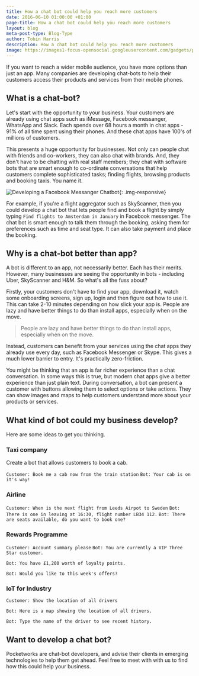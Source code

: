 ```yaml
---
title: How a chat bot could help you reach more customers
date: 2016-06-10 01:00:00 +01:00
page-title: How a chat bot could help you reach more customers
layout: blog
meta-post-type: Blog-Type
author: Tobin Harris
description: How a chat bot could help you reach more customers
image: https://images1-focus-opensocial.googleusercontent.com/gadgets/proxy?container=focus&resize_w=1024&refresh=2592000&url=https://pocketworks-website.s3.amazonaws.com/robot.jpg
---
```


If you want to reach a wider mobile audience, you have more options than just an app. Many companies are developing chat-bots to help their customers access their products and services from their mobile phones.
<!--more-->

## What is a chat-bot?

Let's start with the opportunity to your business. Your customers are already using chat apps such as iMessage, Facebook messanger, WhatsApp and Slack. Each spends over 68 hours a month in chat apps - 91% of all time spent using their phones. And these chat apps have 100's of millions of customers.

This presents a huge opportunity for businesses. Not only can people chat with friends and co-workers, they can also chat with brands. And, they don't have to be chatting with real staff members; they chat with software bots that are smart enough to co-ordinate conversations that help customers complete sophisticated tasks; finding flights, browsing products and booking taxis. You name it.

![Developing a Facebook Messanger Chatbot](https://pocketworks-website.s3.amazonaws.com/chatbot-flight-to-holland.jpg){: .img-responsive}


For example, if you're a flight aggregator such as SkyScanner, then you could develop a chat bot that lets people find and book a flight by simply typing `Find flights to Amsterdam in January` in Facebook messenger. The chat bot is smart enough to talk them through the booking, asking them for preferences such as time and seat type. It can also take payment and place the booking.

## Why is a chat-bot better than app?

A bot is different to an app, not necessarily better. Each has their merits. However, many businesses are seeing the opportunity in bots - including Uber, SkyScanner and H&M. So what's all the fuss about?

Firstly, your customers don't have to find your app, download it, watch some onboarding screens, sign up, login and then figure out how to use it. This can take 2-10 minutes depending on how slick your app is. People are lazy and have better things to do than install apps, especially when on the move.

> People are lazy and have better things to do than install apps, especially when on the move.

Instead, customers can benefit from your services using the chat apps they already use every day, such as Facebook Messenger or Skype. This gives a much lower barrier to entry. It's practically zero-friction.

You might be thinking that an app is far richer experience than a chat conversation. In some ways this is true, but modern chat apps give a better experience than just plain text. During conversation, a bot can present a customer with buttons allowing them to select options or take actions. They can show images and maps to help customers understand more about your products or services.


## What kind of bot could my business develop?

Here are some ideas to get you thinking.

### Taxi company

Create a bot that allows customers to book a cab.

`Customer: Book me a cab now from the train station`
`Bot: Your cab is on it's way!`

### Airline

`Customer: When is the next flight from Leeds Airpot to Sweden`
`Bot: There is one in leaving at 16:30, flight number LB34 112.`
`Bot: There are seats available, do you want to book one?`

### Rewards Programme

`Customer: Account summary please`
`Bot: You are currently a VIP Three Star customer.`

`Bot: You have £1,200 worth of loyalty points.`

`Bot: Would you like to this week's offers?`

### IoT for Industry

`Customer: Show the location of all drivers`

`Bot: Here is a map showing the location of all drivers.`

`Bot: Type the name of the driver to see recent history.`

## Want to develop a chat bot?

Pocketworks are chat-bot developers, and advise their clients in emerging technologies to help them get ahead. Feel free to meet with with us to find how this could help your business.
